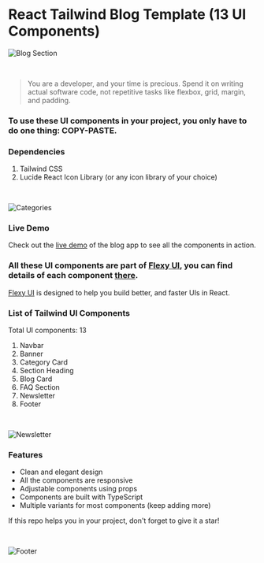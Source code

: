# React Tailwind Blog Template (13 UI Components)

![Blog Section](https://ik.imagekit.io/cpnw7c0xpe/Tailwind%20Components/blog-card-section.png?updatedAt=1721400588954)

<br>

> You are a developer, and your time is precious. Spend it on writing actual software code, not repetitive tasks like flexbox, grid, margin, and padding.

### To use these UI components in your project, you only have to do one thing: COPY-PASTE.

### Dependencies

1. Tailwind CSS
2. Lucide React Icon Library (or any icon library of your choice)

<br>

![Categories](https://ik.imagekit.io/cpnw7c0xpe/Tailwind%20Components/category-card.png?updatedAt=1722079237897)

### Live Demo

Check out the [live demo](https://react-tailwind-blog-app-template.netlify.app/) of the blog app to see all the components in action.

### All these UI components are part of [Flexy UI](https://flexyui.com/), you can find details of each component [there](https://flexyui.com/).

[Flexy UI](https://flexyui.com/) is designed to help you build better, and faster UIs in React.

### List of Tailwind UI Components

Total UI components: 13

1. Navbar
2. Banner
3. Category Card
4. Section Heading
5. Blog Card
6. FAQ Section
7. Newsletter
8. Footer

<br>

![Newsletter](https://ik.imagekit.io/cpnw7c0xpe/Tailwind%20Components/newsletter%20component.png?updatedAt=1720863378181)

### Features

- Clean and elegant design
- All the components are responsive
- Adjustable components using props
- Components are built with TypeScript
- Multiple variants for most components (keep adding more)

If this repo helps you in your project, don't forget to give it a star!

<br>

![Footer](https://ik.imagekit.io/cpnw7c0xpe/Tailwind%20Components/multi-column-footer.png?updatedAt=1721730133511)
